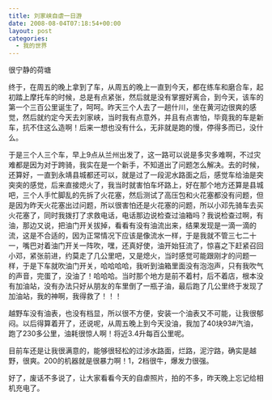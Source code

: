 ```yaml
---
title: 刘家峡自虐一日游
date: 2008-08-04T07:18:54+00:00
layout: post
categories:
  - 我的世界
---
```


很宁静的荷塘

终于，在周五的晚上拿到了车，从周五的晚上一直到今天，都在练车和磨合车，起初踏上摩托车的时候，总是有点紧张，然后就是没有掌握好离合，到今天，该车的第一个三百公里诞生了，呵呵。昨天三个人去了一趟什川，坐在黄河边很爽的感觉，然后就约定今天去刘家峡，当时我有点意外，并且有点害怕，毕竟我的车是新车，抗不住这么造啊！后来一想也没有什么，无非就是跑的慢，停得多而已，没什么。

于是三个人三个车，早上9点从兰州出发了，这一路可以说是多灾多难啊，不过灾难都是因为对于跨骑，我实在是一个新手，不知道出了问题怎么解决。去的时候，还算好，一直到永靖县城都还可以，就是过了一段泥水路面之后，感觉车给油是突突突的感觉，后来直接熄火了，我当时就害怕车坏路上，好在那个地方还算是县城吧，三个人手忙脚乱的先拆了火花塞，然后测试了高压包和火花塞都没有问题，但是因为昨天火花塞出过问题，所以很害怕还是火花塞的问题，所以小邓先骑车去买火花塞了，同时我拨打了求救电话，电话那边说检查过油箱吗？我说检查过啊，有油，那边又说，把油门开关拔掉，看看有没有油流出来，结果发现是一滴一滴的流，这是不合适的，因为正常情况下应该是像流水一样，于是我就不管三七二十一，嘴巴对着油门开关一阵吹，嘿，还真好使，油开始狂流了，惊喜之下赶紧召回小邓，紧张前进，约莫走了几公里吧，又是熄火，当时感觉可能跟刚才的问题一样，于是下车就吹油门开关，哈哈哈哈，我听到油箱里面没有泡泡声，只有我吹气的声音，完蛋了，没油了！哈哈哈。当时那个地方是前不着村，后不着店，根本没有加油站，没有办法只好从朋友的车里倒了一瓶子油，最后跑了几公里终于发现了加油站，我的神啊，我得救了！！！

越野车没有油表，也没有档显，所以很不方便，安装一个油表又不可能，让我很郁闷。以后得算着开了，还说呢，从周五晚上到今天没油，我加了40块93#汽油，跑了230多公里，油耗很惊人啊！将近3.4升每百公里呢。
<!--more-->
目前车还是让我很满意的，能够很轻松的过涉水路面，烂路，泥泞路，确实是越野，很爽。200的机器就是很暴力啊！1，2档很牛，爆发力很强。

好了，废话不多说了，让大家看看今天的自虐照片，拍的不多，昨天晚上忘记给相机充电了。
